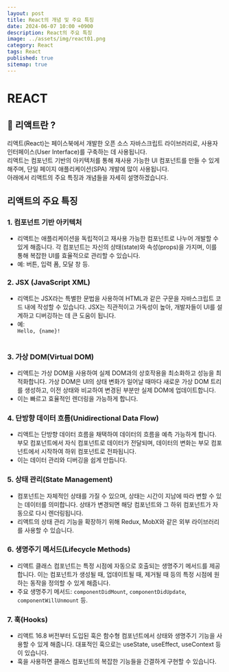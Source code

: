 ```yaml
---
layout: post
title: React의 개념 및 주요 특징
date: 2024-06-07 10:00 +0900
description: React의 주요 특징
image: ../assets/img/react01.png
category: React
tags: React
published: true
sitemap: true
---
```


# REACT

## 🍳 리액트란 ?

리액트(React)는 페이스북에서 개발한 오픈 소스 자바스크립트 라이브러리로, 사용자 인터페이스(User Interface)를 구축하는 데 사용됩니다.<br>
리액트는 컴포넌트 기반의 아키텍처를 통해 재사용 가능한 UI 컴포넌트를 만들 수 있게 해주며, 단일 페이지 애플리케이션(SPA) 개발에 많이 사용됩니다.<br>
아래에서 리액트의 주요 특징과 개념들을 자세히 설명하겠습니다.

## 리액트의 주요 특징

### 1. 컴포넌트 기반 아키텍처

- 리액트는 애플리케이션을 독립적이고 재사용 가능한 컴포넌트로 나누어 개발할 수 있게 해줍니다. 각 컴포넌트는 자신의 상태(state)와 속성(props)을 가지며, 이를 통해 복잡한 UI를 효율적으로 관리할 수 있습니다.
- 예: 버튼, 입력 폼, 모달 창 등.
  <br>

### 2. JSX (JavaScript XML)

- 리액트는 JSX라는 특별한 문법을 사용하여 HTML과 같은 구문을 자바스크립트 코드 내에 작성할 수 있습니다. JSX는 직관적이고 가독성이 높아, 개발자들이 UI를 설계하고 디버깅하는 데 큰 도움이 됩니다.
- 예: <div>`Hello, {name}!`</div>
  <br>

### 3. 가상 DOM(Virtual DOM)

- 리액트는 가상 DOM을 사용하여 실제 DOM과의 상호작용을 최소화하고 성능을 최적화합니다. 가상 DOM은 UI의 상태 변화가 일어날 때마다 새로운 가상 DOM 트리를 생성하고, 이전 상태와 비교하여 변경된 부분만 실제 DOM에 업데이트합니다.
- 이는 빠르고 효율적인 렌더링을 가능하게 합니다.
  <br>

### 4. 단방향 데이터 흐름(Unidirectional Data Flow)

- 리액트는 단방향 데이터 흐름을 채택하여 데이터의 흐름을 예측 가능하게 합니다. 부모 컴포넌트에서 자식 컴포넌트로 데이터가 전달되며, 데이터의 변화는 부모 컴포넌트에서 시작하여 하위 컴포넌트로 전파됩니다.
- 이는 데이터 관리와 디버깅을 쉽게 만듭니다.

### 5. 상태 관리(State Management)

- 컴포넌트는 자체적인 상태를 가질 수 있으며, 상태는 시간이 지남에 따라 변할 수 있는 데이터를 의미합니다. 상태가 변경되면 해당 컴포넌트와 그 하위 컴포넌트가 자동으로 다시 렌더링됩니다.
- 리액트의 상태 관리 기능을 확장하기 위해 Redux, MobX와 같은 외부 라이브러리를 사용할 수 있습니다.

### 6. 생명주기 메서드(Lifecycle Methods)

- 리액트 클래스 컴포넌트는 특정 시점에 자동으로 호출되는 생명주기 메서드를 제공합니다. 이는 컴포넌트가 생성될 때, 업데이트될 때, 제거될 때 등의 특정 시점에 원하는 동작을 정의할 수 있게 해줍니다.
- 주요 생명주기 메서드: `componentDidMount`, `componentDidUpdate`, `componentWillUnmount` 등.

### 7. 훅(Hooks)

- 리액트 16.8 버전부터 도입된 훅은 함수형 컴포넌트에서 상태와 생명주기 기능을 사용할 수 있게 해줍니다. 대표적인 훅으로는 useState, useEffect, useContext 등이 있습니다.
- 훅을 사용하면 클래스 컴포넌트의 복잡한 기능들을 간결하게 구현할 수 있습니다.
